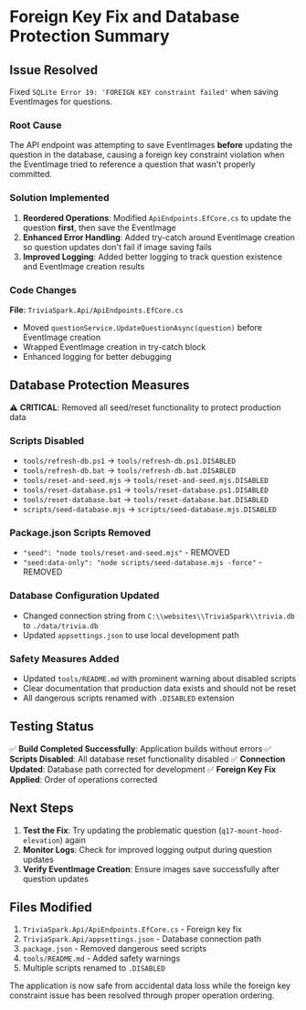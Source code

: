 # Foreign Key Fix and Database Protection Summary

## Issue Resolved

Fixed `SQLite Error 19: 'FOREIGN KEY constraint failed'` when saving EventImages for questions.

### Root Cause

The API endpoint was attempting to save EventImages **before** updating the question in the database, causing a foreign key constraint violation when the EventImage tried to reference a question that wasn't properly committed.

### Solution Implemented

1. **Reordered Operations**: Modified `ApiEndpoints.EfCore.cs` to update the question **first**, then save the EventImage
2. **Enhanced Error Handling**: Added try-catch around EventImage creation so question updates don't fail if image saving fails
3. **Improved Logging**: Added better logging to track question existence and EventImage creation results

### Code Changes

**File**: `TriviaSpark.Api/ApiEndpoints.EfCore.cs`

- Moved `questionService.UpdateQuestionAsync(question)` before EventImage creation
- Wrapped EventImage creation in try-catch block
- Enhanced logging for better debugging

## Database Protection Measures

⚠️ **CRITICAL**: Removed all seed/reset functionality to protect production data

### Scripts Disabled

- `tools/refresh-db.ps1` → `tools/refresh-db.ps1.DISABLED`
- `tools/refresh-db.bat` → `tools/refresh-db.bat.DISABLED`
- `tools/reset-and-seed.mjs` → `tools/reset-and-seed.mjs.DISABLED`
- `tools/reset-database.ps1` → `tools/reset-database.ps1.DISABLED`
- `tools/reset-database.bat` → `tools/reset-database.bat.DISABLED`
- `scripts/seed-database.mjs` → `scripts/seed-database.mjs.DISABLED`

### Package.json Scripts Removed

- `"seed": "node tools/reset-and-seed.mjs"` - REMOVED
- `"seed:data-only": "node scripts/seed-database.mjs -force"` - REMOVED

### Database Configuration Updated

- Changed connection string from `C:\\websites\\TriviaSpark\\trivia.db` to `./data/trivia.db`
- Updated `appsettings.json` to use local development path

### Safety Measures Added

- Updated `tools/README.md` with prominent warning about disabled scripts
- Clear documentation that production data exists and should not be reset
- All dangerous scripts renamed with `.DISABLED` extension

## Testing Status

✅ **Build Completed Successfully**: Application builds without errors
✅ **Scripts Disabled**: All database reset functionality disabled
✅ **Connection Updated**: Database path corrected for development
✅ **Foreign Key Fix Applied**: Order of operations corrected

## Next Steps

1. **Test the Fix**: Try updating the problematic question (`q17-mount-hood-elevation`) again
2. **Monitor Logs**: Check for improved logging output during question updates
3. **Verify EventImage Creation**: Ensure images save successfully after question updates

## Files Modified

1. `TriviaSpark.Api/ApiEndpoints.EfCore.cs` - Foreign key fix
2. `TriviaSpark.Api/appsettings.json` - Database connection path
3. `package.json` - Removed dangerous seed scripts
4. `tools/README.md` - Added safety warnings
5. Multiple scripts renamed to `.DISABLED`

The application is now safe from accidental data loss while the foreign key constraint issue has been resolved through proper operation ordering.
